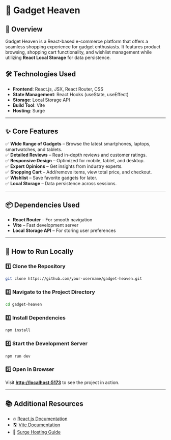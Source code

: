 # 🌟 Gadget Heaven  

## 📌 Overview  
Gadget Heaven is a React-based e-commerce platform that offers a seamless shopping experience for gadget enthusiasts. It features product browsing, shopping cart functionality, and wishlist management while utilizing **React Local Storage** for data persistence.  



## 🛠 Technologies Used  
- **Frontend**: React.js, JSX, React Router, CSS  
- **State Management**: React Hooks (useState, useEffect)  
- **Storage**: Local Storage API  
- **Build Tool**: Vite  
- **Hosting**: Surge  

---

## ✨ Core Features  
✅ **Wide Range of Gadgets** – Browse the latest smartphones, laptops, smartwatches, and tablets.  
✅ **Detailed Reviews** – Read in-depth reviews and customer ratings.  
✅ **Responsive Design** – Optimized for mobile, tablet, and desktop.  
✅ **Expert Opinions** – Get insights from industry experts.  
✅ **Shopping Cart** – Add/remove items, view total price, and checkout.  
✅ **Wishlist** – Save favorite gadgets for later.  
✅ **Local Storage** – Data persistence across sessions.  

---

## 📦 Dependencies Used  
- **React Router** – For smooth navigation  
- **Vite** – Fast development server  
- **Local Storage API** – For storing user preferences  

---

## 🚀 How to Run Locally  

### 1️⃣ Clone the Repository  
```bash  
git clone https://github.com/your-username/gadget-heaven.git  
```  

### 2️⃣ Navigate to the Project Directory  
```bash  
cd gadget-heaven  
```  

### 3️⃣ Install Dependencies  
```bash  
npm install  
```  

### 4️⃣ Start the Development Server  
```bash  
npm run dev  
```  

### 5️⃣ Open in Browser  
Visit **[http://localhost:5173](http://localhost:5173)** to see the project in action.  

---

## 📚 Additional Resources  
- 🔥 [React.js Documentation](https://reactjs.org/docs/getting-started.html)  
- 🌎 [Vite Documentation](https://vitejs.dev/)  
- 🚀 [Surge Hosting Guide](https://surge.sh/help/getting-started-with-surge)  

